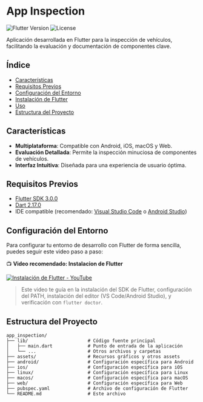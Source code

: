 # App Inspection

![Flutter Version](https://img.shields.io/badge/Flutter-3.0.0-blue)
![License](https://img.shields.io/badge/License-MIT-green)

Aplicación desarrollada en Flutter para la inspección de vehículos, facilitando la evaluación y documentación de componentes clave.

## Índice

- [Características](#características)
- [Requisitos Previos](#requisitos-previos)
- [Configuración del Entorno](#configuración-del-entorno)
- [Instalación de Flutter](#instalación)
- [Uso](#uso)
- [Estructura del Proyecto](#estructura-del-proyecto)

## Características

- **Multiplataforma**: Compatible con Android, iOS, macOS y Web.
- **Evaluación Detallada**: Permite la inspección minuciosa de componentes de vehículos.
- **Interfaz Intuitiva**: Diseñada para una experiencia de usuario óptima.

## Requisitos Previos

- [Flutter SDK 3.0.0](https://docs.flutter.dev/get-started/install)
- [Dart 2.17.0](https://dart.dev/get-dart)
- IDE compatible (recomendado: [Visual Studio Code](https://code.visualstudio.com/) o [Android Studio](https://developer.android.com/studio))

## Configuración del Entorno

Para configurar tu entorno de desarrollo con Flutter de forma sencilla, puedes seguir este video paso a paso:

📺 **Video recomendado: Instalacion de Flutter**

[![Instalación de Flutter - YouTube](https://img.youtube.com/vi/fq4N0hgOWzU/0.jpg)](https://www.youtube.com/watch?v=OIlhCrBp-uw)

> Este video te guía en la instalación del SDK de Flutter, configuración del PATH, instalación del editor (VS Code/Android Studio), y verificación con `flutter doctor`.

## Estructura del Proyecto

```plaintext
app_inspection/
├── lib/                      # Código fuente principal
│   ├── main.dart             # Punto de entrada de la aplicación
│   └── ...                   # Otros archivos y carpetas
├── assets/                   # Recursos gráficos y otros assets
├── android/                  # Configuración específica para Android
├── ios/                      # Configuración específica para iOS
├── linux/                    # Configuración específica para Linux
├── macos/                    # Configuración específica para macOS
├── web/                      # Configuración específica para Web
├── pubspec.yaml              # Archivo de configuración de Flutter
└── README.md                 # Este archivo
```

